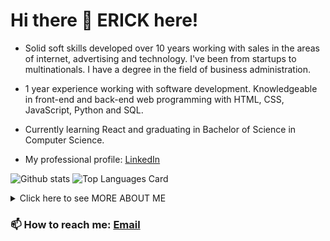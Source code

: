 # Hi there 👋 ERICK here!

- Solid soft skills developed over 10 years working with sales in the areas of internet, advertising and technology. I've been from startups to multinationals. I have a degree in the field of business administration.

- 1 year experience working with software development. Knowledgeable in front-end and back-end web programming with HTML, CSS, JavaScript, Python and SQL.

- Currently learning React and graduating in Bachelor of Science in Computer Science.

- My professional profile: <a href="https://www.linkedin.com/in/erickcanali/">LinkedIn</a>

![Github stats](https://github-readme-stats.vercel.app/api?username=ecanali&theme=highcontrast&show_icons=true&count_private=true)
![Top Languages Card](https://github-readme-stats.vercel.app/api/top-langs/?username=ecanali&layout=compact)

<details>
<summary>Click here to see MORE ABOUT ME</summary>

### Main Projects 👨‍💻
// Foodfy: HTML, CSS and JavaScript, back-end with Node:

<a href="https://github.com/ecanali/foodfy">
  <img align="center" src="https://github-readme-stats.vercel.app/api/pin/?username=ecanali&repo=foodfy" />
</a>

&nbsp;
 
// RecipeLib: HTML, CSS, JavaScript and Python, back-end with Django:

<a href="https://github.com/ecanali/harvard-cs50-web/tree/main/cs50-p5-capstone">
  <img align="center" src="https://github-readme-stats.vercel.app/api/pin/?username=ecanali&repo=harvard-cs50-web" />
</a>

### Main Programming Language 👨‍
- JavaScript <img src="https://raw.githubusercontent.com/shinokada/shinokada/master/assets/javascript.png" width="40px">

### Interests 👨‍💻
- Web Development
- Computer Science
- Programming
- UI / UX Design
- Accessibility
- Clean Code
- Problem solving
  
</details>

### 📫 How to reach me: <a href="mailto:erick.canali@gmail.com">Email</a>
